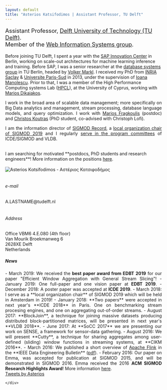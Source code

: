 ```yaml
---
layout: default
title: "Asterios Katsifodimos | Assistant Professor, TU Delft"
---
```


<!-- - - - - - - - - - - - - - - - -->


<div id="top" class="row">
<div class="col-sm-8">
<!-- <h3> Asterios Katsifodimos </h3> -->

<p class="lead" style="font-size: 130%">
Assistant Professor, <a href="http://www.tudelft.nl/">Delft University of Technology (TU Delft)</a>.<br>Member of the <a href="http://www.wis.ewi.tudelft.nl/">Web Information Systems group</a>.
</p>

<p style="text-align: justify;">

Before joining TU Delft, I spent a year with the <a href="https://icn.sap.com">SAP Innovation Center</a> in Berlin, working on scale-out architectures for machine learning inference and training. Before SAP, I was a senior researcher at the <a href="http://www.dima.tu-berlin.de/menue/database_systems_and_information_management_group/?no_cache=1">database systems group</a> in TU Berlin, headed by <a href="https://www.dima.tu-berlin.de/menue/staff/volker_markl/">Volker Markl</a>. I received my PhD from <a href="http://www.inria.fr/saclay/">INRIA Saclay</a> &amp; <a href="http://www.u-psud.fr" >Universite Paris-Sud</a> in 2013, under the supervision of <a href="http://www-rocq.inria.fr/~manolesc/">Ioana Manolescu</a>. Prior to that, I was a member of the High Performance Computing systems Lab (<a href="http://grid.ucy.ac.cy">HPCL</a>), at the University of Cyprus, working with <a href="http://www.cs.ucy.ac.cy/~mdd/">Marios Dikaiakos</a>.
</p>

<p style="text-align: justify;">
I work in the broad area of scalable data management; more specifically on Big Data analytics and management, stream processing, database language models, and query optimization. I work with <a href="http://mariosfragkoulis.gr/">Marios Fragkoulis</a> (postdoc) and <a href="https://ckoutras.github.io/">Christos Koutras</a> (PhD student, co-advised with Christoph Lofi).</p>


<p style="text-align: justify;">
I am the information director of <a href="https://sigmodrecord.org/">SIGMOD Record</a>, a <a href="http://sigmod2019.org/officers">local organization chair of SIGMOD 2019</a> and I regularly <a href="/service">serve in the program committees</a> of ICDE/SIGMOD and VLDB.<br><br></p>

<div class="alert alert-warning" role="alert" markdown="1">
  I am searching for motivated **postdocs, PhD students and research engineers**! More information on the positions <a href="/jobs/">here</a>. 
</div>

</div>

<div class="col-md-4">
<br/>
      <img src="assets/asterios.katsifodimos-2017.jpg" class="img-thumbnail" alt="Asterios Kαtsifodimos - Αστέριος Κατσιφοδήμος">
<br/><br/>
<!-- <div class="col-sm-3"> -->
<h6> <span class="fa fa-envelope"></span> e-mail</h6>
A.LASTNAME@tudelft.nl
<br/><br/>
<h6> <span class="fa fa-map-marker"></span> Address</h6>
Office VBM6 4.E.080 (4th floor)<br/>
Van Mourik Broekmanweg 6<br/>
2628XE Delft<br/>
Netherlands



</div>


</div>



<!-- - - - - - - - - - - - - - - - -->
<div class="row-fluid">
    <div id="news" class="row">
    <div style="text-align: justify;" class="col-sm-8">
<h5>News</h5>

<section markdown="1">
- March 2019:  We received the <strong>best paper award from EDBT 2019</strong> for our paper "Efficient Window Aggregation with General Stream Slicing"!
- January 2019:  One full-paper and one vision paper at <strong>EDBT 2019</strong>.
- December 2018: A poster paper was accepted at <strong>ICDE 2019</strong>.
- March 2018: I serve as a **local organization chair** of SIGMOD 2019 which will be held in Amsterdam in 2019!
- January 2018: **Two papers** were accepted in next year's **ICDE 2018** in Paris. One on benchmarking stream procesing engines, and one on aggregating out-of-order streams. 
- August 2017: **BlockJoin**, a technique for joining massive datasets producing distributed block-partitioned matrices, will be presented in next year's **VLDB 2018**.
- June 2017: At **SoCC 2017** we are presenting our work on SENSE, a framework for sensor-data gathering.
- August 2016: We will present **Cutty**, a technique for sharing aggregates among user-defined (sliding) window functions in streaming systems, at **CIKM 2016**.
- March 2016: We published a short overview of <a href="http://flink.apache.org">Apache Flink</a> in the **IEEE Data Engineering Bulletin** (<a href="./assets/publications/flink-deb.pdf">pdf</a>).
- February 2016: Our paper on Emma, was accepted for publication at SIGMOD 2015, and will be demonstrated in SIGMOD 2016. Emma received the 2016 <strong>ACM SIGMOD Research Highlights Award</strong>! More information  <a href="https://sigmodrecord.org/issues/sigmod-record-march-2016-awards/">here</a>.
</section>
    </div>

<div class="col-md-4">
<a class="twitter-timeline" data-width="300" data-height="500" href="https://twitter.com/kAsterios?ref_src=twsrc%5Etfw">Tweets by Asterios</a> <script async src="https://platform.twitter.com/widgets.js" charset="utf-8"></script>
</div>


    </div>
  
</div>  

















